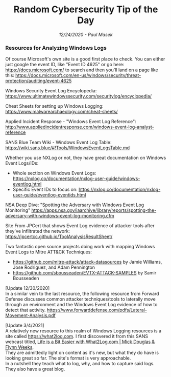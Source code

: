 <div align="center"><h1>Random Cybersecurity Tip of the Day</h1></div>
<div align="center"> <i>12/24/2020 - Paul Masek</i> </div>

### Resources for Analyzing Windows Logs

Of course Microsoft's own site is a good first place to check. You can either just google the event ID, like "Event ID 4625" or go here: <https://docs.microsoft.com/> to search and then you'll land on a page like this: <https://docs.microsoft.com/en-us/windows/security/threat-protection/auditing/event-4625>

Windows Security Event Log Encyclopedia: <https://www.ultimatewindowssecurity.com/securitylog/encyclopedia/>

Cheat Sheets for setting up Windows Logging: <https://www.malwarearchaeology.com/cheat-sheets/>

Applied Incident Response - "Windows Event Log Reference": <http://www.appliedincidentresponse.com/windows-event-log-analyst-reference>

SANS Blue Team Wiki - Windows Event Log Table: <https://wiki.sans.blue/#!Tools/WindowsEventLogsTable.md>

Whether you use NXLog or not, they have great documentation on Windows Event Logs/IDs:
- Whole section on Windows Event Logs: <https://nxlog.co/documentation/nxlog-user-guide/windows-eventlog.html>
- Specific Event IDs to focus on: <https://nxlog.co/documentation/nxlog-user-guide/eventlog-eventids.html>

NSA Deep Dive: "Spotting the Adversary with Windows Event Log Monitoring" <https://apps.nsa.gov/iaarchive/library/reports/spotting-the-adversary-with-windows-event-log-monitoring.cfm>

Site From JPCert that shows Event Log evidence of attacker tools after they've infiltrated the network: <https://jpcertcc.github.io/ToolAnalysisResultSheet/>

Two fantastic open source projects doing work with mapping Windows Event Logs to Mitre ATT&CK Techniques:
- <https://github.com/mitre-attack/attack-datasources> by Jamie Williams, Jose Rodriguez, and Adam Pennington
- <https://github.com/sbousseaden/EVTX-ATTACK-SAMPLES> by Samir Bousseaden

[Update 12/30/2020]<br>
In a similar vein to the last resource, the following resource from Forward Defense discusses common attacker techniques/tools to laterally move through an environment and the Windows Event Log evidence of how to detect that activity. <https://www.forwarddefense.com/pdfs/Lateral-Movement-Analysis.pdf>

[Update 3/4/2021]<br>
A relatively new resource to this realm of Windows Logging resources is a site called <https://what2log.com>. I first discovered it from this SANS webcast titled, [Life is a Bit Easier with What2Log.com | Mick Douglas & Flynn Weeks](https://youtu.be/JSEGfYsP7zQ). <br>
They are admittedly light on content as it's new, but what they do have is looking great so far. The site's format is very approachable.<br>
In a nutshell they teach what to log, why, and how to capture said logs. They also have a great blog.